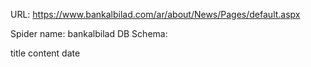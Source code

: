 URL: https://www.bankalbilad.com/ar/about/News/Pages/default.aspx

Spider name: bankalbilad
DB Schema:

title
content
date